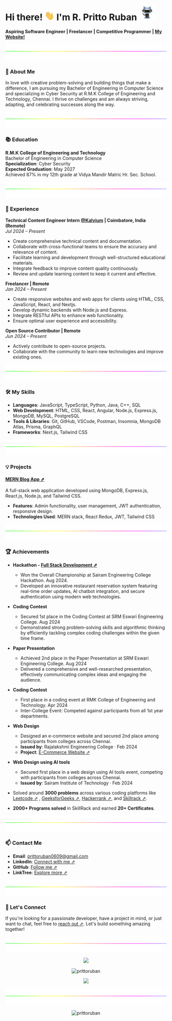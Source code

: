 # Hi there! <img src="https://raw.githubusercontent.com/PrittoRuban/PrittoRuban/master/img/wave.gif" width="30px" height="30px"/> I'm R. Pritto Ruban  <img src="https://github.com/PrittoRuban/PrittoRuban/blob/main/img/robot.gif" width="50px" height="50px"/> 


**Aspiring Software Engineer | Freelancer | Competitive Programmer | [My Website!](https://prittoruban.vercel.app/)** 

<img height=50 width=100% src="https://github.com/PrittoRuban/PrittoRuban/blob/main/img/divider.gif">

### 🎯 About Me
In love with creative problem-solving and building things that make a difference, I am pursuing my Bachelor of Engineering in Computer Science and specializing in Cyber Security at R.M.K College of Engineering and Technology, Chennai. I thrive on challenges and am always striving, adapting, and celebrating successes along the way.

<img height=50 width=100% src="https://github.com/PrittoRuban/PrittoRuban/blob/main/img/divider.gif">

### 📚 Education
**R.M.K College of Engineering and Technology**  
Bachelor of Engineering in Computer Science  
**Specialization**: Cyber Security  
**Expected Graduation**: May 2027  
Achieved 87% in my 12th grade at Vidya Mandir Matric Hr. Sec. School.

<img height=50 width=100% src="https://github.com/PrittoRuban/PrittoRuban/blob/main/img/divider.gif">

### 💼 Experience
**Technical Content Engineer Intern [@Kalvium](https://kalvium.com/) | Coimbatore, India (Remote)**  
*Jul 2024 – Present*  
- Create comprehensive technical content and documentation.
- Collaborate with cross-functional teams to ensure the accuracy and relevance of content.
- Facilitate learning and development through well-structured educational materials.
- Integrate feedback to improve content quality continuously.
- Review and update learning content to keep it current and effective.
  
**Freelancer | Remote**  
*Jan 2024 – Present*  
- Create responsive websites and web apps for clients using HTML, CSS, JavaScript, React, and Nextjs.
- Develop dynamic backends with Node.js and Express.
- Integrate RESTful APIs to enhance web functionality.
- Ensure optimal user experience and accessibility.

**Open Source Contributor | Remote**  
*Jun 2024 – Present*  
- Actively contribute to open-source projects.
- Collaborate with the community to learn new technologies and improve existing ones.

<img height=50 width=100% src="https://github.com/PrittoRuban/PrittoRuban/blob/main/img/divider.gif">

### 🛠️ My Skills
- **Languages**: JavaScript, TypeScript, Python, Java, C++, SQL
- **Web Development**: HTML, CSS, React, Angular, Node.js, Express.js, MongoDB, MySQL, PostgreSQL
- **Tools & Libraries**: Git, GitHub, VSCode, Postman, Insomnia, MongoDB Atlas, Prisma, GraphQL
- **Frameworks**: Next.js, Tailwind CSS
<img height=50 width=100% src="https://github.com/PrittoRuban/PrittoRuban/blob/main/img/divider.gif">

### 💡 Projects
#### [MERN Blog App ⇗](https://github.com/PrittoRuban/MERN_Blog)
A full-stack web application developed using MongoDB, Express.js, React.js, Node.js, and Tailwind CSS.
- **Features**: Admin functionality, user management, JWT authentication, responsive design.
- **Technologies Used**: MERN stack, React Redux, JWT, Tailwind CSS

<img height=50 width=100% src="https://github.com/PrittoRuban/PrittoRuban/blob/main/img/divider.gif">

### 🏆 Achievements

- **Hackathon - [Full Stack Development ⇗](https://reservenow.vercel.app/)**
  - Won the Overall Championship at Sairam Engineering College Hackathon. Aug 2024.
  - Developed an innovative restaurant reservation system featuring real-time order updates, AI chatbot integration, and secure authentication using modern web technologies.

- **Coding Contest**
  - Secured 1st place in the Coding Contest at SRM Eswari Engineering College. Aug 2024
  - Demonstrated strong problem-solving skills and algorithmic thinking by efficiently tackling complex coding challenges within the given time frame.

- **Paper Presentation**
  - Achieved 2nd place in the Paper Presentation at SRM Eswari Engineering College. Aug 2024
  - Delivered a comprehensive and well-researched presentation, effectively communicating complex ideas and engaging the audience.
    
- **Coding Contest**
  - First place in a coding event at RMK College of Engineering and Technology. Apr 2024
  - Inter-College Event: Competed against participants from all 1st year departments.

- **Web Design**
  - Designed an e-commerce website and secured 2nd place among participants from colleges across Chennai.
  - **Issued by**: Rajalakshmi Engineering College · Feb 2024
  - **Project**: [E-Commerce Website ⇗](https://github.com/PrittoRuban/E-Commerce_Website)

- **Web Design using AI tools**
  - Secured first place in a web design using AI tools event, competing with participants from colleges across Chennai.
  - **Issued by**: Sairam Institute of Technology · Feb 2024
    
- Solved around **3000 problems** across various coding platforms like [Leetcode ⇗](https://leetcode.com/u/prittoruban/) , [GeeksforGeeks ⇗](https://www.geeksforgeeks.org/user/prittoruban/), [Hackerrank ⇗](https://www.hackerrank.com/profile/PrittoRuban), and [Skillrack ⇗](https://www.skillrack.com/faces/resume.xhtml?id=438898&key=61d8fe7f74d005af56334c549cb369255ccf8777).
- **2000+ Programs solved** in SkillRack and earned **20+ Certificates**.

<img height=50 width=100% src="https://github.com/PrittoRuban/PrittoRuban/blob/main/img/divider.gif">

### 📫 Contact Me
- **Email**: prittoruban0609@gmail.com
- **LinkedIn**: [Connect with me ⇗](https://linkedin.com/in/prittoruban)
- **GitHub**: [Follow me ⇗](https://github.com/PrittoRuban)
- **LinkTree**: [Explore more ⇗](https://linktr.ee/prittoruban)

<img height=50 width=100% src="https://github.com/PrittoRuban/PrittoRuban/blob/main/img/divider.gif">

### 🌟 Let's Connect
If you're looking for a passionate developer, have a project in mind, or just want to chat, feel free to [reach out ⇗](https://linktr.ee/prittoruban). Let's build something amazing together!

<img height=50 width=100% src="https://github.com/PrittoRuban/PrittoRuban/blob/main/img/divider.gif">

<p align="center"> <img src="https://readme-typing-svg.herokuapp.com?&color=2484FF&size=32&lines=Inspiration+to+Innovate+💡;Passion+to+Succeed+🎓;Dedication+to+Mastery+🔍&font=Pacifico&center=true&height=50&width=600&vCenter=true" /> </p>
<p align="center"> <img src="https://github-profile-trophy.vercel.app/?username=PrittoRuban&theme=algolia" alt="prittoruban" /> </p>
<p align="center"> <img src="https://quotes-github-readme.vercel.app/api?theme=algolia&type=horizontal" /> </p>


[//]: <> (<p align="center"> <img src="https://leetcard.jacoblin.cool/prittoruban?ext=contest"/> </p>)

<img height=50 width=100% src="https://github.com/PrittoRuban/PrittoRuban/blob/main/img/divider.gif">

<p align="center"> <img src="https://komarev.com/ghpvc/?username=prittoruban&label=Profile%20views&color=0e75b6&style=flat" alt="prittoruban" /> </p>



<!---

<h1 align="center">
    Hi there 👋 It's me Pritto Ruban
    <p><img src="https://komarev.com/ghpvc/?username=prittoruban&label=Profile%20views&color=0e75b6&style=flat" alt="prittoruban" /> </p>
</h1>
<h3 align="center"><i>Great to see you here 💫</i></h3>

<br>

- 👀 *I’m interested in **Full-Stack Development** and **Block Chain***
- 🌱 _I’m currently learning **DSA** and Persuing my **B.E degree**..._
- 💞️ _I wish to explore all **Technologies**...._
- 💖 _Loves to learn new things_
- 📫 _How to reach me **prittoruban0609@gmail.com**😉_

<p align="left"><b>1500+ Programs solved in SkillRack and 20+ Certificates 🏆</b></p>

<p align="left">
<a href="https://www.skillrack.com/faces/resume.xhtml?id=438898&key=61d8fe7f74d005af56334c549cb369255ccf8777" target="_blank"> <img align="center" src="https://cdn.skillrack.com/img/logo.gif" height="40" width="200" ></a> </p>

<h2 align="center">Computer Science Engineering Student 🧑‍💻</h2>

<p align="left"> <h3>About: </h3>
    <ul>
        <li>
            ⚡𝐂𝐮𝐫𝐫𝐞𝐧𝐭𝐥𝐲, 𝐚𝐬 𝐚 𝐬𝐭𝐮𝐝𝐞𝐧𝐭 𝐚𝐭 𝐑.𝐌.𝐊 𝐂𝐨𝐥𝐥𝐞𝐠𝐞 𝐨𝐟 𝐄𝐧𝐠𝐢𝐧𝐞𝐞𝐫𝐢𝐧𝐠 𝐚𝐧𝐝 𝐓𝐞𝐜𝐡𝐧𝐨𝐥𝐨𝐠𝐲, 𝐈 𝐚𝐦 𝐚 𝐩𝐚𝐬𝐬𝐢𝐨𝐧𝐚𝐭𝐞 𝐞𝐧𝐭𝐡𝐮𝐬𝐢𝐚𝐬𝐭 𝐨𝐟 𝐜𝐨𝐦𝐩𝐮𝐭𝐞𝐫 𝐬𝐜𝐢𝐞𝐧𝐜𝐞 𝐞𝐧𝐠𝐢𝐧𝐞𝐞𝐫𝐢𝐧𝐠.
        </li>
        <li>
             🧑🏻‍💻𝐈 𝐚𝐦 𝐢𝐧𝐭𝐞𝐫𝐞𝐬𝐭𝐞𝐝 𝐢𝐧 𝐚𝐭𝐭𝐞𝐧𝐝𝐢𝐧𝐠 𝐩𝐫𝐨𝐣𝐞𝐜𝐭 𝐩𝐫𝐞𝐬𝐞𝐧𝐭𝐚𝐭𝐢𝐨𝐧𝐬 𝐚𝐧𝐝 𝐯𝐚𝐫𝐢𝐨𝐮𝐬 𝐜𝐨𝐝𝐢𝐧𝐠 𝐞𝐯𝐞𝐧𝐭𝐬 𝐭𝐨 𝐥𝐞𝐚𝐫𝐧 𝐟𝐫𝐨𝐦 𝐢𝐧𝐝𝐮𝐬𝐭𝐫𝐲 𝐞𝐱𝐩𝐞𝐫𝐭𝐬 𝐚𝐧𝐝 𝐬𝐭𝐚𝐲 𝐮𝐩-𝐭𝐨-𝐝𝐚𝐭𝐞 𝐰𝐢𝐭𝐡 𝐭𝐡𝐞 𝐥𝐚𝐭𝐞𝐬𝐭 𝐭𝐫𝐞𝐧𝐝𝐬 𝐚𝐧𝐝 𝐭𝐞𝐜𝐡𝐧𝐨𝐥𝐨𝐠𝐢𝐞𝐬 𝐢𝐧 𝐭𝐡𝐞 𝐟𝐢𝐞𝐥𝐝.
        </li>
            💡𝐈 𝐚𝐦 𝐝𝐞𝐝𝐢𝐜𝐚𝐭𝐞𝐝 𝐭𝐨 𝐦𝐚𝐬𝐭𝐞𝐫𝐢𝐧𝐠 𝐭𝐡𝐞 𝐟𝐢𝐞𝐥𝐝 𝐚𝐧𝐝 𝐝𝐫𝐢𝐯𝐞𝐧 𝐭𝐨 𝐢𝐧𝐧𝐨𝐯𝐚𝐭𝐞 𝐚𝐧𝐝 𝐜𝐨𝐧𝐭𝐫𝐢𝐛𝐮𝐭𝐞 𝐦𝐞𝐚𝐧𝐢𝐧𝐠𝐟𝐮𝐥𝐥𝐲 𝐭𝐨 𝐭𝐡𝐞 𝐰𝐨𝐫𝐥𝐝 𝐨𝐟 𝐭𝐞𝐜𝐡𝐧𝐨𝐥𝐨𝐠𝐲.
         <li>
            🫱🏻‍🫲🏻 𝐋𝐞𝐭'𝐬 𝐠𝐞𝐭 𝐜𝐨𝐧𝐧𝐞𝐜𝐭𝐞𝐝
        </li>
    </ul>
</p>

<p align = "center">
    <img src="https://quotes-github-readme.vercel.app/api?type=vetical&theme=tokyonight" alt="">
</p>

<h3 align="left">Connect with me:</h3>
<p align="left">
<a href="https://www.linkedin.com/in/prittoruban" target="_blank"><img align="center" src="https://raw.githubusercontent.com/rahuldkjain/github-profile-readme-generator/master/src/images/icons/Social/linked-in-alt.svg" alt="r-pritto-ruban" height="30" width="40" /></a>
<a href="https://twitter.com/prittoruban" target="_blank"><img align="center" src="https://raw.githubusercontent.com/rahuldkjain/github-profile-readme-generator/master/src/images/icons/Social/twitter.svg" alt="prittoruban" height="40" width="40" /></a>
<a href="https://www.instagram.com/prittorubanofficial?igsh=ODhxZjQ5YW5nbG9h" target="_blank"><img align="center" src="https://th.bing.com/th/id/R.03f40b67b63d9c1c1a5a792109bbc699?rik=8HhXk%2b5PP7XurQ&riu=http%3a%2f%2fpngimg.com%2fuploads%2finstagram%2finstagram_PNG10.png&ehk=%2f7%2ftghrL31GFpelB7DZvprao8IZHRvmhi0BpDsEAZgI%3d&risl=&pid=ImgRaw&r=0" alt="r-pritto-ruban" height="35" width="40" /></a>
<a href="https://www.facebook.com/prittoruban?mibextid=ZbWKwL" target="_blank"><img align="center" src="https://th.bing.com/th/id/R.2bad70f2d08429a28dfbebd4c237924b?rik=vgEdhJ%2f%2biiEnQQ&riu=http%3a%2f%2fpngimg.com%2fuploads%2ffacebook_logos%2ffacebook_logos_PNG19748.png&ehk=0ZiZ04ZZ6mSJ5oyPxBh1gy4FSYhegWTWyDpCiI73sbw%3d&risl=&pid=ImgRaw&r=0" alt="r-pritto-ruban" height="35" width="40" /></a>
</p>

```js
function achieveTheImpossible() {
  let challenges = [],
    goals = [];

  while (challenges.length) {
    challenges.forEach((challenge) =>
      console.log(`Overcoming challenge: ${challenge}`)
    );

    if (goals.some((goal) => !isGoalAchieved(goal)))
      goals.forEach((goal) => console.log("Striving for goal: ${goal}"));
    else return celebrateSuccess();

    if (newChallengesArise()) brainstormSolutions();
    adaptToChange();
  }
}

achieveTheImpossible();
```

<h3 align="left">I code in:</h3>
<p align="left">
    <img src="https://raw.githubusercontent.com/devicons/devicon/master/icons/html5/html5-original-wordmark.svg" alt="html5" width="50" height="50"/>
    <img src="https://raw.githubusercontent.com/devicons/devicon/master/icons/css3/css3-original-wordmark.svg" alt="css3" width="50" height="50"/>
    <img src="https://raw.githubusercontent.com/devicons/devicon/master/icons/javascript/javascript-original.svg" alt="javascript" width="45" height="50"/>
    <img src="https://velog.velcdn.com/images/fervor_dev/post/063202f7-ac63-49d9-ba7a-1fc9fb003adf/image.png" alt="tailwind css" width="50" height="50"/>
    <img src="https://raw.githubusercontent.com/devicons/devicon/master/icons/react/react-original-wordmark.svg" alt="react" width="50" height="50"/>
    <img src="https://raw.githubusercontent.com/devicons/devicon/master/icons/nodejs/nodejs-original-wordmark.svg" alt="nodejs" width="50" height="50"/>
    <img src="https://ajeetchaulagain.com/static/7cb4af597964b0911fe71cb2f8148d64/87351/express-js.png" alt="express-js-icon" width="50" height="50"/>
    <img src="https://raw.githubusercontent.com/devicons/devicon/master/icons/java/java-original.svg" alt="java" width="50" height="50"/>
    <img src="https://raw.githubusercontent.com/devicons/devicon/master/icons/c/c-original.svg" alt="c" width="50" height="50"/>
    <img src="https://raw.githubusercontent.com/devicons/devicon/master/icons/cplusplus/cplusplus-original.svg" alt="cplusplus" width="50" height="50"/>
    <img src="https://raw.githubusercontent.com/devicons/devicon/master/icons/python/python-original.svg" alt="python" width="50" height="50"/>
    <img src="https://raw.githubusercontent.com/devicons/devicon/master/icons/mysql/mysql-original-wordmark.svg" alt="mysql" width="50" height="50"/>
    <img src="https://raw.githubusercontent.com/devicons/devicon/master/icons/postgresql/postgresql-original-wordmark.svg" alt="postgresql" width="50" height="50"/>
    <img src="https://raw.githubusercontent.com/devicons/devicon/master/icons/mongodb/mongodb-original-wordmark.svg" alt="mongodb" width="50" height="50"/>
    <img src="https://cdn-images-1.medium.com/max/480/1*2YG993b8WrHwvmAe7WckAA.png" alt="redux-toolkit" width="50" height="50"/>
</p>
<h3 align="left"> Tools I use:</h3>
<p>
    <img src="https://th.bing.com/th/id/R.9f6038f8ae674f6ec7b8aab72be665e2?rik=Wrh64mHaWbaAjA&riu=http%3a%2f%2fscarpie.altervista.org%2fwp-content%2fuploads%2f2018%2f11%2f1200px-Visual_Studio_Code_1.35_icon.svg_-960x960.png&ehk=x3wZGvsFJe1sxbeaugICOhq46xiuEsPjs%2fHzT%2bqlU78%3d&risl=&pid=ImgRaw&r=0" alt="vscode" width="50" height="50"/>
    <img src="https://cdn.worldvectorlogo.com/logos/postman.svg" alt="postman-icon" width="50" height="50"/>
    <img src="https://www.vectorlogo.zone/logos/git-scm/git-scm-icon.svg" alt="git" width="50" height="50"/>
    <img src="https://raw.githubusercontent.com/devicons/devicon/master/icons/linux/linux-original.svg" alt="linux" width="50" height="50"/>
    <img src="https://2.bp.blogspot.com/-KVFNcyNJpmc/XIe-Sqa674I/AAAAAAAAIuk/VRK5WWydfD4yjMq_AkU6B2h3WAROEvOMgCK4BGAYYCw/s1600/logo%2Bfigma%2Bicon.png" alt="figma-icon" width="50" height="50"/>
    <img src="https://i1.wp.com/img.olhardigital.com.br/wp-content/uploads/2023/03/editor-de-codigo-fonte-replit.png?resize=780,470" alt="replit-icon" width="60" height="50"/>
</p>

<h3 align="center">GitHub Stats</h3>
<div align="center">
    
 ![PrittoRuban's Stats](https://github-readme-stats.vercel.app/api?username=PrittoRuban&theme=tokyonight&show_icons=true&hide_border=true&count_private=true)
 ![PrittoRuban's Top Languages](https://github-readme-stats.vercel.app/api/top-langs/?username=PrittoRuban&theme=tokyonight&show_icons=true&hide_border=true&layout=compact)
 ![](https://github-profile-summary-cards.vercel.app/api/cards/profile-details?username=PrittoRuban&theme=tokyonight&hide_border=true)
 
</div>

<p align="center"> <img src="https://github-profile-trophy.vercel.app/?username=PrittoRuban&theme=tokyonight" alt="prittoruban" /> </p>
<p align="center"> <a href="https://twitter.com/prittoruban" target="blank"><img src="https://img.shields.io/twitter/follow/prittoruban?logo=twitter&style=for-the-badge" alt="prittoruban" /></a> </p>

<img src="./waves.svg" >



<details align="center">
<summary> Click for more Information </summary>

⚡𝐂𝐮𝐫𝐫𝐞𝐧𝐭𝐥𝐲, 𝐚𝐬 𝐚 𝐬𝐭𝐮𝐝𝐞𝐧𝐭 𝐚𝐭 𝐑.𝐌.𝐊 𝐂𝐨𝐥𝐥𝐞𝐠𝐞 𝐨𝐟 𝐄𝐧𝐠𝐢𝐧𝐞𝐞𝐫𝐢𝐧𝐠 𝐚𝐧𝐝 𝐓𝐞𝐜𝐡𝐧𝐨𝐥𝐨𝐠𝐲, 𝐈 𝐚𝐦 𝐚 𝐩𝐚𝐬𝐬𝐢𝐨𝐧𝐚𝐭𝐞 𝐞𝐧𝐭𝐡𝐮𝐬𝐢𝐚𝐬𝐭 𝐨𝐟 𝐜𝐨𝐦𝐩𝐮𝐭𝐞𝐫 𝐬𝐜𝐢𝐞𝐧𝐜𝐞 𝐞𝐧𝐠𝐢𝐧𝐞𝐞𝐫𝐢𝐧𝐠.

🧑🏻‍💻𝐈 𝐚𝐦 𝐢𝐧𝐭𝐞𝐫𝐞𝐬𝐭𝐞𝐝 𝐢𝐧 𝐚𝐭𝐭𝐞𝐧𝐝𝐢𝐧𝐠 𝐩𝐫𝐨𝐣𝐞𝐜𝐭 𝐩𝐫𝐞𝐬𝐞𝐧𝐭𝐚𝐭𝐢𝐨𝐧𝐬 𝐚𝐧𝐝 𝐯𝐚𝐫𝐢𝐨𝐮𝐬 𝐜𝐨𝐝𝐢𝐧𝐠 𝐞𝐯𝐞𝐧𝐭𝐬 𝐭𝐨 𝐥𝐞𝐚𝐫𝐧 𝐟𝐫𝐨𝐦 𝐢𝐧𝐝𝐮𝐬𝐭𝐫𝐲 𝐞𝐱𝐩𝐞𝐫𝐭𝐬 𝐚𝐧𝐝 𝐬𝐭𝐚𝐲 𝐮𝐩-𝐭𝐨-𝐝𝐚𝐭𝐞 𝐰𝐢𝐭𝐡 𝐭𝐡𝐞 𝐥𝐚𝐭𝐞𝐬𝐭 𝐭𝐫𝐞𝐧𝐝𝐬 𝐚𝐧𝐝 𝐭𝐞𝐜𝐡𝐧𝐨𝐥𝐨𝐠𝐢𝐞𝐬 𝐢𝐧 𝐭𝐡𝐞 𝐟𝐢𝐞𝐥𝐝.

💡𝐈 𝐚𝐦 𝐝𝐞𝐝𝐢𝐜𝐚𝐭𝐞𝐝 𝐭𝐨 𝐦𝐚𝐬𝐭𝐞𝐫𝐢𝐧𝐠 𝐭𝐡𝐞 𝐟𝐢𝐞𝐥𝐝 𝐚𝐧𝐝 𝐝𝐫𝐢𝐯𝐞𝐧 𝐭𝐨 𝐢𝐧𝐧𝐨𝐯𝐚𝐭𝐞 𝐚𝐧𝐝 𝐜𝐨𝐧𝐭𝐫𝐢𝐛𝐮𝐭𝐞 𝐦𝐞𝐚𝐧𝐢𝐧𝐠𝐟𝐮𝐥𝐥𝐲 𝐭𝐨 𝐭𝐡𝐞 𝐰𝐨𝐫𝐥𝐝 𝐨𝐟 𝐭𝐞𝐜𝐡𝐧𝐨𝐥𝐨𝐠𝐲.
🫱🏻‍🫲🏻 𝐋𝐞𝐭'𝐬 𝐠𝐞𝐭 𝐜𝐨𝐧𝐧𝐞𝐜𝐭𝐞𝐝

</details>

-->
